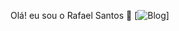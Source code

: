 Olá! eu sou o Rafael Santos 👋
 [![Blog](https://img.shields.io/badge/HTML5-E34F26?style=for-the-badge&logo=html5&logoColor=white)]
